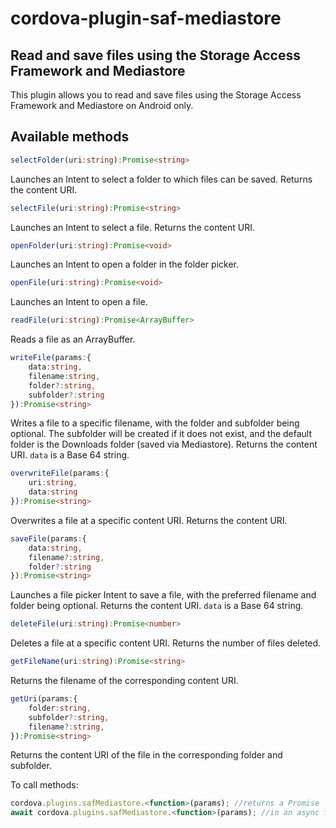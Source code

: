 # cordova-plugin-saf-mediastore

## Read and save files using the Storage Access Framework and Mediastore

This plugin allows you to read and save files using the Storage Access Framework and Mediastore on Android only.

## Available methods

```typescript
selectFolder(uri:string):Promise<string>
```
Launches an Intent to select a folder to which files can be saved. Returns the content URI.

```typescript
selectFile(uri:string):Promise<string>
```
Launches an Intent to select a file. Returns the content URI.

```typescript
openFolder(uri:string):Promise<void>
```
Launches an Intent to open a folder in the folder picker.

```typescript
openFile(uri:string):Promise<void>
```
Launches an Intent to open a file.

```typescript
readFile(uri:string):Promise<ArrayBuffer>
```
Reads a file as an ArrayBuffer.

```typescript
writeFile(params:{
	data:string,
	filename:string,
	folder?:string,
	subfolder?:string
}):Promise<string>
```
Writes a file to a specific filename, with the folder and subfolder being optional. The subfolder will be created if it does not exist, and the default folder is the Downloads folder (saved via Mediastore). Returns the content URI. ```data``` is a Base 64 string.

```typescript
overwriteFile(params:{
    uri:string,
    data:string
}):Promise<string>
```
Overwrites a file at a specific content URI. Returns the content URI.

```typescript
saveFile(params:{
	data:string,
	filename?:string,
	folder?:string
}):Promise<string>
```
Launches a file picker Intent to save a file, with the preferred filename and folder being optional. Returns the content URI. ```data``` is a Base 64 string.

```typescript
deleteFile(uri:string):Promise<number>
```
Deletes a file at a specific content URI. Returns the number of files deleted.

```typescript
getFileName(uri:string):Promise<string>
```
Returns the filename of the corresponding content URI.

```typescript
getUri(params:{
    folder:string,
    subfolder?:string,
    filename?:string,
}):Promise<string>
```
Returns the content URI of the file in the corresponding folder and subfolder.

To call methods:
```typescript
cordova.plugins.safMediastore.<function>(params); //returns a Promise
await cordova.plugins.safMediastore.<function>(params); //in an async function
```